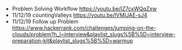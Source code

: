 

- Problem Solving Workflow https://youtu.be/IZ7cxWQqZxw
- 11/12/19 countingValleys https://youtu.be/IVMIJAE-sJ4
- 11/12/19 Follow up Problem https://www.hackerrank.com/challenges/jumping-on-the-clouds/problem?h_l=interview&playlist_slugs%5B%5D=interview-preparation-kit&playlist_slugs%5B%5D=warmup